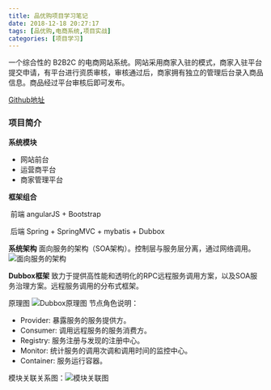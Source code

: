 ```yaml
---
title: 品优购项目学习笔记
date: 2018-12-18 20:27:17
tags: [品优购,电商系统,项目实战]
categories: [项目学习]
---
```


一个综合性的 B2B2C 的电商网站系统。网站采用商家入驻的模式，商家入驻平台提交申请，有平台进行资质审核，审核通过后，商家拥有独立的管理后台录入商品信息。商品经过平台审核后即可发布。 

[Github地址](https://github.com/Mindyu/pinyougou)

<!-- more -->

### 项目简介

**系统模块**
 - 网站前台
 - 运营商平台
 - 商家管理平台



**框架组合**

​	前端 angularJS + Bootstrap 

​	后端 Spring + SpringMVC + mybatis + Dubbox



**系统架构**
​	面向服务的架构（SOA架构）。控制层与服务层分离，通过网络调用。
![面向服务的架构][1]



**Dubbox框架**
	致力于提供高性能和透明化的RPC远程服务调用方案，以及SOA服务治理方案。远程服务调用的分布式框架。

原理图
![Dubbox原理图][2]
	节点角色说明：

 - Provider: 暴露服务的服务提供方。 
 - Consumer: 调用远程服务的服务消费方。 
 - Registry: 服务注册与发现的注册中心。
 - Monitor: 统计服务的调用次调和调用时间的监控中心。 
 - Container: 服务运行容器。



模块关联关系图：![模块关联图](https://hexoblog-1253306922.cos.ap-guangzhou.myqcloud.com/photo2018/%E5%93%81%E4%BC%98%E8%B4%AD/%E7%B3%BB%E7%BB%9F%E6%A8%A1%E5%9D%97%E5%9B%BE.png)



[1]: https://hexoblog-1253306922.cos.ap-guangzhou.myqcloud.com/photo2018/%E5%93%81%E4%BC%98%E8%B4%AD/%E9%9D%A2%E5%90%91%E6%9C%8D%E5%8A%A1%E7%9A%84%E6%9E%B6%E6%9E%84.jpg
[2]: https://hexoblog-1253306922.cos.ap-guangzhou.myqcloud.com/photo2018/%E5%93%81%E4%BC%98%E8%B4%AD/Dubbox%E5%8E%9F%E7%90%86.jpg

